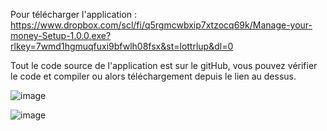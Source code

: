Pour télécharger l'application : https://www.dropbox.com/scl/fi/q5rgmcwbxip7xtzocq69k/Manage-your-money-Setup-1.0.0.exe?rlkey=7wmd1hgmuqfuxi9bfwlh08fsx&st=lottrlup&dl=0

Tout le code source de l'application est sur le gitHub, vous pouvez vérifier le code et compiler ou alors téléchargement depuis le lien au dessus.

![image](https://github.com/user-attachments/assets/2a81ae50-f727-4e99-989b-92585295a2d1)

![image](https://github.com/user-attachments/assets/a6fc491f-77be-4685-9975-58e32a554778)
